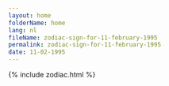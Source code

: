 ```yaml
---
layout: home
folderName: home
lang: nl
fileName: zodiac-sign-for-11-february-1995
permalink: zodiac-sign-for-11-february-1995
date: 11-02-1995
---
```

{% include zodiac.html %}
